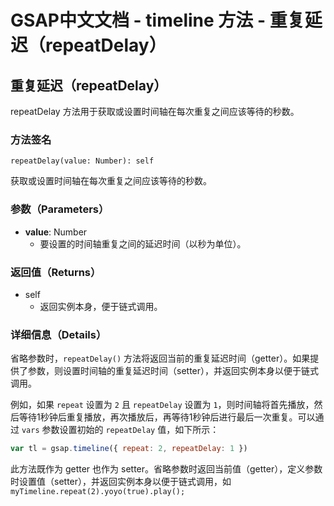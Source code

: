 # GSAP中文文档 - timeline 方法 - 重复延迟（repeatDelay）

## 重复延迟（repeatDelay）

repeatDelay 方法用于获取或设置时间轴在每次重复之间应该等待的秒数。

### 方法签名

```plaintext
repeatDelay(value: Number): self
```

获取或设置时间轴在每次重复之间应该等待的秒数。

### 参数（Parameters）

- **value**: Number
  - 要设置的时间轴重复之间的延迟时间（以秒为单位）。

### 返回值（Returns）

- self
  - 返回实例本身，便于链式调用。

### 详细信息（Details）

省略参数时，`repeatDelay()` 方法将返回当前的重复延迟时间（getter）。如果提供了参数，则设置时间轴的重复延迟时间（setter），并返回实例本身以便于链式调用。

例如，如果 `repeat` 设置为 `2` 且 `repeatDelay` 设置为 `1`，则时间轴将首先播放，然后等待1秒钟后重复播放，再次播放后，再等待1秒钟后进行最后一次重复。可以通过 `vars` 参数设置初始的 `repeatDelay` 值，如下所示：

```javascript
var tl = gsap.timeline({ repeat: 2, repeatDelay: 1 })
```

此方法既作为 getter 也作为 setter。省略参数时返回当前值（getter），定义参数时设置值（setter），并返回实例本身以便于链式调用，如 `myTimeline.repeat(2).yoyo(true).play();`
